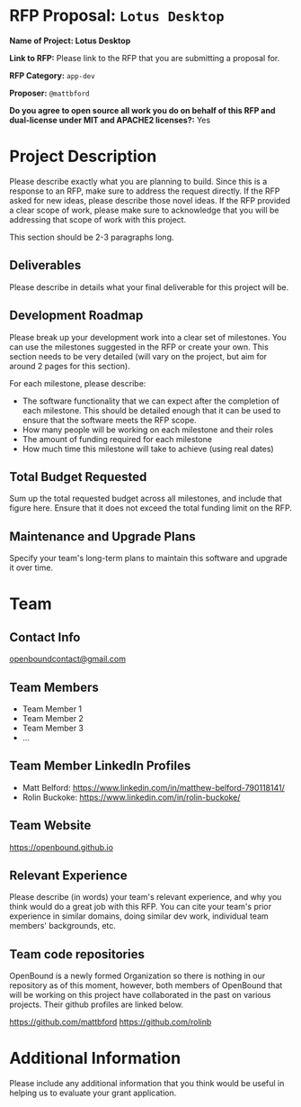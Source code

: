 # RFP Proposal: `Lotus Desktop`

**Name of Project: Lotus Desktop**

**Link to RFP:** Please link to the RFP that you are submitting a proposal for.

**RFP Category:** `app-dev`

**Proposer:** `@mattbford`

**Do you agree to open source all work you do on behalf of this RFP and dual-license under MIT and APACHE2 licenses?:** Yes

# Project Description

Please describe exactly what you are planning to build. Since this is a response to an RFP, make sure to address the request directly. If the RFP asked for new ideas, please describe those novel ideas. If the RFP provided a clear scope of work, please make sure to acknowledge that you will be addressing that scope of work with this project.

This section should be 2-3 paragraphs long.

## Deliverables

Please describe in details what your final deliverable for this project will be.

## Development Roadmap

Please break up your development work into a clear set of milestones. You can use the milestones suggested in the RFP or create your own. This section needs to be very detailed (will vary on the project, but aim for around 2 pages for this section).

For each milestone, please describe:
- The software functionality that we can expect after the completion of each milestone. This should be detailed enough that it can be used to ensure that the software meets the RFP scope.
- How many people will be working on each milestone and their roles
- The amount of funding required for each milestone
- How much time this milestone will take to achieve (using real dates)

## Total Budget Requested

Sum up the total requested budget across all milestones, and include that figure here. Ensure that it does not exceed the total funding limit on the RFP.

## Maintenance and Upgrade Plans

Specify your team's long-term plans to maintain this software and upgrade it over time.

# Team

## Contact Info

openboundcontact@gmail.com

## Team Members

- Team Member 1
- Team Member 2
- Team Member 3
- ...

## Team Member LinkedIn Profiles

- Matt Belford: https://www.linkedin.com/in/matthew-belford-790118141/
- Rolin Buckoke: https://www.linkedin.com/in/rolin-buckoke/

## Team Website

https://openbound.github.io

## Relevant Experience

Please describe (in words) your team's relevant experience, and why you think would do a great job with this RFP. You can cite your team's prior experience in similar domains, doing similar dev work, individual team members' backgrounds, etc.

## Team code repositories

OpenBound is a newly formed Organization so there is nothing in our repository as of this moment, however, both members of OpenBound that will be working on this project have collaborated in
the past on various projects. Their github profiles are linked below.

https://github.com/mattbford
https://github.com/rolinb

# Additional Information

Please include any additional information that you think would be useful in helping us to evaluate your grant application.
